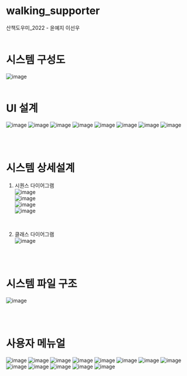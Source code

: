 # walking_supporter
산책도우미_2022 - 윤예지 이선우
<br>
<br>
# 시스템 구성도
![image](https://github.com/dpwl0974/walking_supporter/assets/67728547/05299ae0-4fb2-41ac-9791-104fe66a2781)
<br>
<br>
# UI 설계
![image](https://github.com/dpwl0974/walking_supporter/assets/67728547/e9c41262-81cb-4e4a-9f09-e1e1fc342a61)
![image](https://github.com/dpwl0974/walking_supporter/assets/67728547/5c080319-ae17-47be-b930-059402979d1a)
![image](https://github.com/dpwl0974/walking_supporter/assets/67728547/f2fc732b-b374-4aa0-b909-961339071aa0)
![image](https://github.com/dpwl0974/walking_supporter/assets/67728547/f05cf020-e958-4b74-b372-e27e47bcb86d)
![image](https://github.com/dpwl0974/walking_supporter/assets/67728547/6458109c-52ec-419c-ab3e-2dc2ea7324b2)
![image](https://github.com/dpwl0974/walking_supporter/assets/67728547/0110db97-9462-409a-9b53-fbed061514b7)
![image](https://github.com/dpwl0974/walking_supporter/assets/67728547/e991f87b-bb4d-4007-af87-c0518f9a9277)
![image](https://github.com/dpwl0974/walking_supporter/assets/67728547/a160ead1-5a86-4d18-8c6b-2a7f7b59525d)

<br>
<br>

# 시스템 상세설계
1. 시퀀스 다이어그램<br>
![image](https://github.com/dpwl0974/walking_supporter/assets/67728547/00e523b0-4b79-4ed2-a674-ed18bf091c93)<br>
![image](https://github.com/dpwl0974/walking_supporter/assets/67728547/c1c5feb4-6b24-40fb-b073-42a83806b54e)<br>
![image](https://github.com/dpwl0974/walking_supporter/assets/67728547/2f4a0ba1-2e62-401b-8644-d4d53a049616)<br>
![image](https://github.com/dpwl0974/walking_supporter/assets/67728547/496effb7-ecf9-45d3-b72d-0033b03fda69)<br>

<br>

2. 클래스 다이어그램<br>
![image](https://github.com/dpwl0974/walking_supporter/assets/67728547/f5002a64-f87f-4873-94a8-f8bb28c54920)<br>


<br>
<br>

# 시스템 파일 구조
![image](https://github.com/dpwl0974/walking_supporter/assets/67728547/6c3f064b-e174-4ffb-8e0a-6592dde58357)

<br>
<br>

# 사용자 메뉴얼
![image](https://github.com/dpwl0974/walking_supporter/assets/67728547/6085a212-aa99-4a9f-88a5-c0089351450e)
![image](https://github.com/dpwl0974/walking_supporter/assets/67728547/166e2c32-06ed-477f-9b86-a9f18a6ca407)
![image](https://github.com/dpwl0974/walking_supporter/assets/67728547/7482e526-ee73-4de2-95e7-0590a1fb6ea5)
![image](https://github.com/dpwl0974/walking_supporter/assets/67728547/c2a11d24-80b8-4d08-9a31-93e9c10c536e)
![image](https://github.com/dpwl0974/walking_supporter/assets/67728547/7907dc6d-683a-4e92-a0e5-bb5e03eda58d)
![image](https://github.com/dpwl0974/walking_supporter/assets/67728547/790bf616-6f42-4932-b7fd-e8bc399f6a6f)
![image](https://github.com/dpwl0974/walking_supporter/assets/67728547/d97c6ff3-a9ee-42a0-916d-43182f3b0bc2)
![image](https://github.com/dpwl0974/walking_supporter/assets/67728547/3112b424-25d5-4a52-97d0-74fa661c5254)
![image](https://github.com/dpwl0974/walking_supporter/assets/67728547/0b6d76b6-8a56-4d8c-a584-00be2b6e2f75)
![image](https://github.com/dpwl0974/walking_supporter/assets/67728547/5bd889de-2830-44b2-a5db-a4cced2b7ea2)
![image](https://github.com/dpwl0974/walking_supporter/assets/67728547/5db19dbf-e707-4a6e-9c3e-feac0eb1faee)
![image](https://github.com/dpwl0974/walking_supporter/assets/67728547/89f34fb5-e6e3-4070-8c10-b4a0fca32112)
![image](https://github.com/dpwl0974/walking_supporter/assets/67728547/00a84eee-122d-416c-99b4-d091ea124099)
